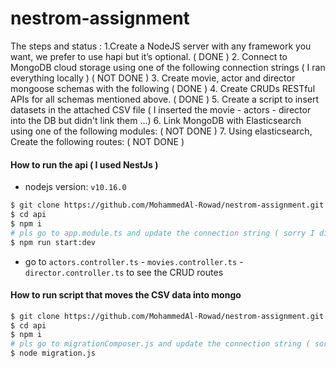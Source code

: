 # nestrom-assignment

The steps and status :
1.Create a NodeJS server with any framework you want, we prefer to use hapi but it’s optional. ( DONE )
2. Connect to MongoDB cloud storage using one of the following connection strings ( I ran everything locally ) ( NOT DONE )
3. Create movie, actor and director mongoose schemas with the following ( DONE )
4. Create CRUDs RESTful APIs for all schemas mentioned above. ( DONE )
5. Create a script to insert datasets in the attached CSV file ( I inserted the movie - actors - director into the DB but didn't link them ...)
6. Link MongoDB with Elasticsearch using one of the following modules: ( NOT DONE )
7. Using elasticsearch, Create the following routes: ( NOT DONE )


#### How to run the api ( I used NestJs ) 
* nodejs version: `v10.16.0`

```bash
$ git clone https://github.com/MohammedAl-Rowad/nestrom-assignment.git
$ cd api
$ npm i
# pls go to app.module.ts and update the connection string ( sorry I didn't use .env files... ) line 12
$ npm run start:dev
```
* go to `actors.controller.ts` - `movies.controller.ts` - `director.controller.ts` to see the CRUD routes

#### How to run script that moves the CSV data into mongo 

```bash
$ git clone https://github.com/MohammedAl-Rowad/nestrom-assignment.git
$ cd api
$ npm i 
# pls go to migrationComposer.js and update the connection string ( sorry I didn't use .env files... ) line 6
$ node migration.js
```
